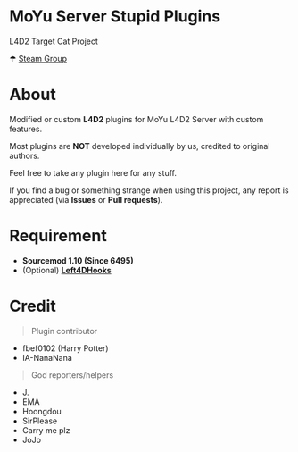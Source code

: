 # MoYu Server Stupid Plugins
L4D2 Target Cat Project

☂ [Steam Group](https://steamcommunity.com/groups/MoYu-Versus)

# About
Modified or custom **L4D2** plugins for MoYu L4D2 Server with custom features.

Most plugins are **NOT** developed individually by us, credited to original authors.

Feel free to take any plugin here for any stuff.

If you find a bug or something strange when using this project, any report is appreciated (via **Issues** or **Pull requests**).

# Requirement
- **Sourcemod 1.10 (Since 6495)**
- (Optional) **[Left4DHooks](https://forums.alliedmods.net/showthread.php?p=2684862)**

# Credit
> Plugin contributor
- fbef0102 (Harry Potter)
- IA-NanaNana

> God reporters/helpers
- J.
- EMA
- Hoongdou
- SirPlease
- Carry me plz
- JoJo
